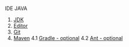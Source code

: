 IDE JAVA

1. [JDK](./1_JDK.md)
2. [Editor](2_Editors.md)
3. [Git](3_Git.md)
4. [Maven](4_Maven.md)
  4.1 [Gradle - optional](41_Gradle_optional.md)
  4.2 [Ant - optional](42_Ant_optional.md)